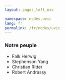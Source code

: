 ```yaml
---
layout: pages_left_nav

namespace: nodes.uvic
lang: fr
permalink: /fr/nodes/uvic
---
```


<!-- Content start -->

### Notre peuple

  - Falk Herwig
  - Stephenson Yang
  - Christian Ritter
  - Robert Andrassy

<!-- Content end -->
